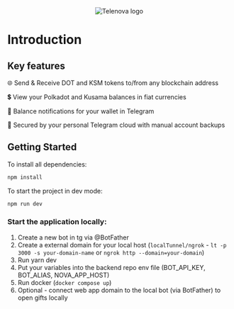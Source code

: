 <div align="center">
  <img src="https://github.com/novasamatech/nova-wallet-web-app/assets/63446892/492b624c-fb27-45f8-9ccd-759f3a172d2c" alt="Telenova logo">
</div>

# Introduction

## Key features
🌐 Send & Receive DOT and KSM tokens to/from any blockchain address

💲 View your Polkadot and Kusama balances in fiat currencies

💌 Balance notifications for your wallet in Telegram

🔐 Secured by your personal Telegram cloud with manual account backups

## Getting Started

To install all dependencies:

```bash
npm install
```
To start the project in dev mode:

```bash
npm run dev
```

### Start the application locally:
1) Create a new bot in tg via @BotFather
2) Create a external domain for your local host (`localTunnel/ngrok` - `lt -p 3000 -s your-domain-name` or `ngrok http --domain=your-domain`)
3) Run yarn dev
5) Put your variables into the backend repo env file (BOT_API_KEY, BOT_ALIAS, NOVA_APP_HOST)
6) Run docker (`docker compose up`)
7) Optional - connect web app domain to the local bot (via BotFather) to open gifts locally
